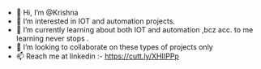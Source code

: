 - 👋 Hi, I’m @Krishna
- 👀 I’m interested in IOT and automation projects.
- 🌱 I’m currently learning about both IOT and automation ,bcz acc. to me learning never stops .
- 💞️ I’m looking to collaborate on these types of projects only
- 📫 Reach me at linkedin :- https://cutt.ly/XHIIPPp
<!---
Krishna9827/Krishna9827 is a ✨ special ✨ repository because its `README.md` (this file) appears on your GitHub profile.
You can click the Preview link to take a look at your changes.
--->
